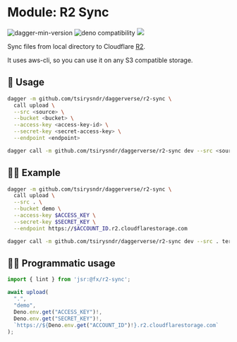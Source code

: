 # Module: R2 Sync

![dagger-min-version](https://img.shields.io/badge/dagger-v0.10.0-blue?color=3D66FF)
![deno compatibility](https://shield.deno.dev/deno/^1.41)
[![](https://jsr.io/badges/@fx/r2-sync)](https://jsr.io/@fx/r2-sync)

Sync files from local directory to Cloudflare [R2](https://www.cloudflare.com/developer-platform/r2/).

It uses aws-cli, so you can use it on any S3 compatible storage.

## 🚀 Usage

```sh
dagger -m github.com/tsirysndr/daggerverse/r2-sync \
  call upload \
  --src <source> \
  --bucket <bucket> \
  --access-key <access-key-id> \
  --secret-key <secret-access-key> \
  --endpoint <endpoint>
```

```sh
dagger call -m github.com/tsirysndr/daggerverse/r2-sync dev --src <source> terminal
```

## 🧑‍🔬 Example

```sh
dagger -m github.com/tsirysndr/daggerverse/r2-sync \
  call upload \
  --src . \
  --bucket demo \
  --access-key $ACCESS_KEY \
  --secret-key $SECRET_KEY \
  --endpoint https://$ACCOUNT_ID.r2.cloudflarestorage.com
```

```sh
dagger call -m github.com/tsirysndr/daggerverse/r2-sync dev --src . terminal
```

## 🧑‍💻 Programmatic usage

```typescript
import { lint } from 'jsr:@fx/r2-sync';

await upload(
  ".",
  "demo",
  Deno.env.get("ACCESS_KEY")!,
  Deno.env.get("SECRET_KEY")!,
  `https://${Deno.env.get("ACCOUNT_ID")!}.r2.cloudflarestorage.com`
);
```
